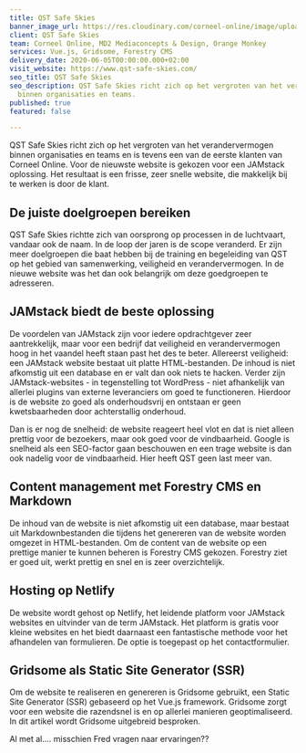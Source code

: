 ```yaml
---
title: QST Safe Skies
banner_image_url: https://res.cloudinary.com/corneel-online/image/upload/v1602856411/corneel/qst-safe-skies_b0hkut.jpg
client: QST Safe Skies
team: Corneel Online, MD2 Mediaconcepts & Design, Orange Monkey
services: Vue.js, Gridsome, Forestry CMS
delivery_date: 2020-06-05T00:00:00.000+02:00
visit_website: https://www.qst-safe-skies.com/
seo_title: QST Safe Skies
seo_description: QST Safe Skies richt zich op het vergroten van het verandervermogen
  binnen organisaties en teams.
published: true
featured: false

---
```

QST Safe Skies richt zich op het vergroten van het verandervermogen binnen organisaties
en teams en is tevens een van de eerste klanten van Corneel Online. Voor de nieuwste website is gekozen voor een JAMstack oplossing. Het resultaat is een frisse, zeer snelle website, die makkelijk bij te werken is door de klant.

## De juiste doelgroepen bereiken
QST Safe Skies richtte zich van oorsprong op processen in de luchtvaart, vandaar ook de naam. In de loop der jaren is de scope veranderd. Er zijn meer doelgroepen die baat hebben bij de training en begeleiding van QST op het gebied van samenwerking, veiligheid en verandervermogen. In de nieuwe website was het dan ook belangrijk om deze goedgroepen te adresseren.

## JAMstack biedt de beste oplossing
De voordelen van JAMstack zijn voor iedere opdrachtgever zeer aantrekkelijk, maar voor een bedrijf dat veiligheid en verandervermogen hoog in het vaandel heeft staan past het des te beter. Allereerst veiligheid: een JAMstack website bestaat uit platte HTML-bestanden. De inhoud is niet afkomstig uit een database en er valt dan ook niets te hacken. Verder zijn JAMstack-websites - in tegenstelling tot WordPress - niet afhankelijk van allerlei plugins van externe leveranciers om goed te functioneren. Hierdoor is de website zo goed als onderhoudsvrij en ontstaan er geen kwetsbaarheden door achterstallig onderhoud.

Dan is er nog de snelheid: de website reageert heel vlot en dat is niet alleen prettig voor de bezoekers, maar ook goed voor de vindbaarheid. Google is snelheid als een SEO-factor gaan beschouwen en een trage website is dan ook nadelig voor de vindbaarheid. Hier heeft QST geen last meer van.

## Content management met Forestry CMS en Markdown
De inhoud van de website is niet afkomstig uit een database, maar bestaat uit Markdownbestanden die tijdens het genereren van de website worden omgezet in HTML-bestanden. Om de content van de website op een prettige manier te kunnen beheren is Forestry CMS gekozen. Forestry ziet er goed uit, werkt prettig en snel en is zeer overzichtelijk.

## Hosting op Netlify
De website wordt gehost op Netlify, het leidende platform voor JAMstack websites en uitvinder van de term JAMstack. Het platform is gratis voor kleine websites en het biedt daarnaast een fantastische methode voor het afhandelen van formulieren. De optie is toegepast op het contactformulier.

## Gridsome als Static Site Generator (SSR)
Om de website te realiseren en genereren is Gridsome gebruikt, een Static Site Generator (SSR) gebaseerd op het Vue.js framework. Gridsome zorgt voor een website die razendsnel is en op allerlei manieren geoptimaliseerd. In dit artikel wordt Gridsome uitgebreid besproken.

Al met al.... misschien Fred vragen naar ervaringen??